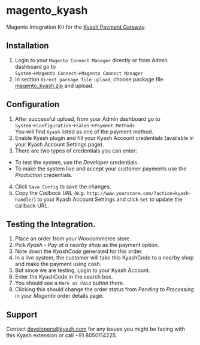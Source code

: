 # magento_kyash
Magento Integration Kit for the [Kyash Payment Gateway](http://www.kyash.com/).

## Installation
1. Login to your `Magento Connect Manager` directly or from Admin dashboard go to<br>
`System`->`Magento Connect`->`Magento Connect Manager`
2. In section `Direct package file upload`, choose package file [magento_kyash.zip](https://github.com/Gubbi/magento_kyash/archive/v1.0.zip) and upload.


## Configuration
1. After successful upload, from your Admin dashboard go to <br> `System`->`Configuration`->`Sales`->`Payment Methods` <br> You will find `Kyash` listed as one of the payment method.
2. Enable Kyash plugin and fill your Kyash Account credentials (available in your Kyash Account Settings page).
3. There are two types of credentials you can enter: 
  - To test the system, use the *Developer* credentials.
  - To make the system live and accept your customer payments use the *Production* credentials.
4. Click `Save Config` to save the changes.
5. Copy the *Callback URL* (e.g. `http://www.yourstore.com/?action=kyash-handler`) to your Kyash Account Settings and click `Set` to update the callback URL.

## Testing the Integration.
1. Place an order from your Woocommerce store.
2. Pick *Kyash - Pay at a nearby shop* as the payment option.
3. Note down the *KyashCode* generated for this order.
4. In a live system, the customer will take this KyashCode to a nearby shop and make the payment using cash.
5. But since we are testing, Login to your Kyash Account.
6. Enter the KyashCode in the search box.
7. You should see a `Mark as Paid` button there.
8. Clicking this should change the order status from *Pending* to *Processing* in your *Magento* order details page.

## Support
Contact developers@kyash.com for any issues you might be facing with this Kyash extension or call +91 8050114225.
